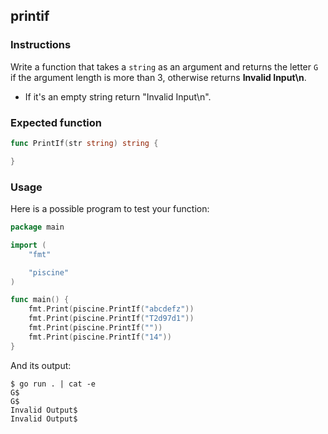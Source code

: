 ## printif

### Instructions

Write a function that takes a `string` as an argument and returns the letter `G` if the argument length is more than 3, otherwise returns **Invalid Input\n**.
- If it's an empty string return "Invalid Input\n". 

### Expected function

```go
func PrintIf(str string) string {

}
```

### Usage

Here is a possible program to test your function:

```go
package main

import (
	"fmt"

	"piscine"
)

func main() {
	fmt.Print(piscine.PrintIf("abcdefz"))
	fmt.Print(piscine.PrintIf("T2d97d1"))
	fmt.Print(piscine.PrintIf(""))
	fmt.Print(piscine.PrintIf("14"))
}
```

And its output:

```console
$ go run . | cat -e
G$
G$
Invalid Output$
Invalid Output$
```
